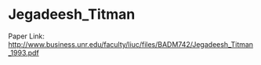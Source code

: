 # Jegadeesh_Titman

Paper Link: http://www.business.unr.edu/faculty/liuc/files/BADM742/Jegadeesh_Titman_1993.pdf
